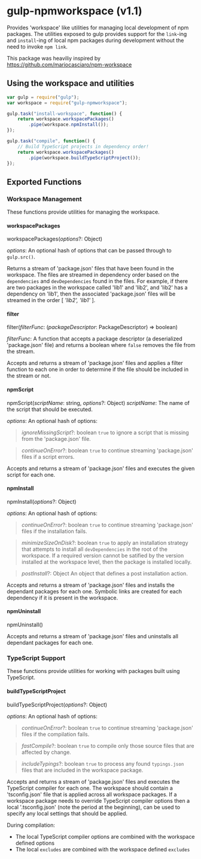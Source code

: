 # gulp-npmworkspace (v1.1)

Provides 'workspace' like utilities for managing local development of npm packages. The utilities
exposed to gulp provides support for the `link`-ing and `install`-ing of local npm packages during
development without the need to invoke `npm link`.

This package was heaviliy inspired by https://github.com/mariocasciaro/npm-workspace

## Using the workspace and utilities



```javascript
var gulp = require("gulp");
var workspace = require("gulp-npmworkspace");

gulp.task("install-workspace", function() {
    return workspace.workspacePackages()
        .pipe(workspace.npmInstall());
});

gulp.task("compile", function() {
    // Build TypeScript projects in dependency order!
    return workspace.workspacePackages()
        .pipe(workspace.buildTypeScriptProject());
});
```

## Exported Functions

### Workspace Management

These functions provide utilities for managing the workspace.

#### workspacePackages

workspacePackages(_options_?: Object)

_options_: An optional hash of options that can be passed through to `gulp.src()`.

Returns a stream of 'package.json' files that have been found in the workspace. The files are streamed
in dependency order based on the `dependencies` and `devDependencies` found in the files. For example,
if there are two packages in the workspace called 'lib1' and 'lib2', and 'lib2' has a dependency on 'lib1',
then the associated 'package.json' files will be streamed in the order [ _'lib2', 'lib1'_ ].

#### filter

filter(_filterFunc_: (_packageDescriptor_: PackageDescriptor) => boolean)

_filterFunc_: A function that accepts a package descriptor (a deserialized 'package.json' file) and returns
a boolean where `false` removes the file from the stream.

Accepts and returns a stream of 'package.json' files and applies a filter function to each one in order to
determine if the file should be included in the stream or not.

#### npmScript

npmScript(_scriptName_: string, _options_?: Object)
_scriptName_: The name of the script that should be executed.

_options_: An optional hash of options:
> _ignoreMissingScript_?: boolean
> `true` to ignore a script that is missing from the 'package.json' file.

> _continueOnError_?: boolean
> `true` to continue streaming 'package.json' files if a script errors.

Accepts and returns a stream of 'package.json' files and executes the given script for each one.

#### npmInstall

npmInstall(_options_?: Object)

_options_: An optional hash of options:
> _continueOnError_?: boolean
> `true` to continue streaming 'package.json' files if the installation fails.

> _minimizeSizeOnDisk_?: boolean
> `true` to apply an installation strategy that attempts to install all `devDependencies` in the root of the
> workspace. If a required version cannot be satified by the version installed at the workspace level, then
> the package is installed locally.

> _postInstall_?: Object
> An object that defines a post installation action.

Accepts and returns a stream of 'package.json' files and installs the dependant packages for each one.
Symbolic links are created for each dependency if it is present in the workspace.

#### npmUninstall

npmUninstall()

Accepts and returns a stream of 'package.json' files and uninstalls all dependant packages for each one.

### TypeScript Support

These functions provide utilities for working with packages built using TypeScript.

#### buildTypeScriptProject

buildTypeScriptProject(_options_?: Object)

_options_: An optional hash of options:
> _continueOnError_?: boolean
> `true` to continue streaming 'package.json' files if the compilation fails.

> _fastCompile_?: boolean
> `true` to compile only those source files that are affected by change.

> _includeTypings_?: boolean
> `true` to process any found `typings.json` files that are included in the workspace package.

Accepts and returns a stream of 'package.json' files and executes the TypeScript compiler for each one.
The workspace should contain a 'tsconfig.json' file that is applied across all workspace packages. If a
workspace package needs to override TypeScript compiler options then a local '.tsconfig.json' (note the
period at the beginning), can be used to specify any local settings that should be applied.

During compilation:
- The local TypeScript compiler options are combined with the workspace defined options
- The local `excludes` are combined with the workspace defined `excludes`
